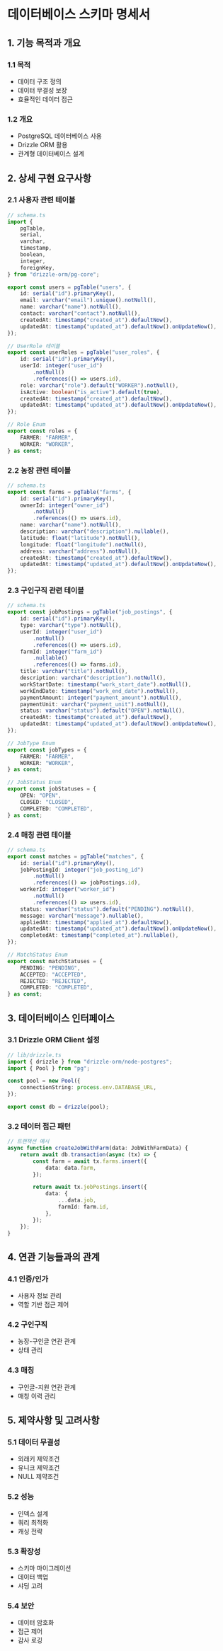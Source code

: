 # 데이터베이스 스키마 명세서

## 1. 기능 목적과 개요

### 1.1 목적

-   데이터 구조 정의
-   데이터 무결성 보장
-   효율적인 데이터 접근

### 1.2 개요

-   PostgreSQL 데이터베이스 사용
-   Drizzle ORM 활용
-   관계형 데이터베이스 설계

## 2. 상세 구현 요구사항

### 2.1 사용자 관련 테이블

```typescript
// schema.ts
import {
    pgTable,
    serial,
    varchar,
    timestamp,
    boolean,
    integer,
    foreignKey,
} from "drizzle-orm/pg-core";

export const users = pgTable("users", {
    id: serial("id").primaryKey(),
    email: varchar("email").unique().notNull(),
    name: varchar("name").notNull(),
    contact: varchar("contact").notNull(),
    createdAt: timestamp("created_at").defaultNow(),
    updatedAt: timestamp("updated_at").defaultNow().onUpdateNow(),
});

// UserRole 테이블
export const userRoles = pgTable("user_roles", {
    id: serial("id").primaryKey(),
    userId: integer("user_id")
        .notNull()
        .references(() => users.id),
    role: varchar("role").default("WORKER").notNull(),
    isActive: boolean("is_active").default(true),
    createdAt: timestamp("created_at").defaultNow(),
    updatedAt: timestamp("updated_at").defaultNow().onUpdateNow(),
});

// Role Enum
export const roles = {
    FARMER: "FARMER",
    WORKER: "WORKER",
} as const;
```

### 2.2 농장 관련 테이블

```typescript
// schema.ts
export const farms = pgTable("farms", {
    id: serial("id").primaryKey(),
    ownerId: integer("owner_id")
        .notNull()
        .references(() => users.id),
    name: varchar("name").notNull(),
    description: varchar("description").nullable(),
    latitude: float("latitude").notNull(),
    longitude: float("longitude").notNull(),
    address: varchar("address").notNull(),
    createdAt: timestamp("created_at").defaultNow(),
    updatedAt: timestamp("updated_at").defaultNow().onUpdateNow(),
});
```

### 2.3 구인구직 관련 테이블

```typescript
// schema.ts
export const jobPostings = pgTable("job_postings", {
    id: serial("id").primaryKey(),
    type: varchar("type").notNull(),
    userId: integer("user_id")
        .notNull()
        .references(() => users.id),
    farmId: integer("farm_id")
        .nullable()
        .references(() => farms.id),
    title: varchar("title").notNull(),
    description: varchar("description").notNull(),
    workStartDate: timestamp("work_start_date").notNull(),
    workEndDate: timestamp("work_end_date").notNull(),
    paymentAmount: integer("payment_amount").notNull(),
    paymentUnit: varchar("payment_unit").notNull(),
    status: varchar("status").default("OPEN").notNull(),
    createdAt: timestamp("created_at").defaultNow(),
    updatedAt: timestamp("updated_at").defaultNow().onUpdateNow(),
});

// JobType Enum
export const jobTypes = {
    FARMER: "FARMER",
    WORKER: "WORKER",
} as const;

// JobStatus Enum
export const jobStatuses = {
    OPEN: "OPEN",
    CLOSED: "CLOSED",
    COMPLETED: "COMPLETED",
} as const;
```

### 2.4 매칭 관련 테이블

```typescript
// schema.ts
export const matches = pgTable("matches", {
    id: serial("id").primaryKey(),
    jobPostingId: integer("job_posting_id")
        .notNull()
        .references(() => jobPostings.id),
    workerId: integer("worker_id")
        .notNull()
        .references(() => users.id),
    status: varchar("status").default("PENDING").notNull(),
    message: varchar("message").nullable(),
    appliedAt: timestamp("applied_at").defaultNow(),
    updatedAt: timestamp("updated_at").defaultNow().onUpdateNow(),
    completedAt: timestamp("completed_at").nullable(),
});

// MatchStatus Enum
export const matchStatuses = {
    PENDING: "PENDING",
    ACCEPTED: "ACCEPTED",
    REJECTED: "REJECTED",
    COMPLETED: "COMPLETED",
} as const;
```

## 3. 데이터베이스 인터페이스

### 3.1 Drizzle ORM Client 설정

```typescript
// lib/drizzle.ts
import { drizzle } from "drizzle-orm/node-postgres";
import { Pool } from "pg";

const pool = new Pool({
    connectionString: process.env.DATABASE_URL,
});

export const db = drizzle(pool);
```

### 3.2 데이터 접근 패턴

```typescript
// 트랜잭션 예시
async function createJobWithFarm(data: JobWithFarmData) {
    return await db.transaction(async (tx) => {
        const farm = await tx.farms.insert({
            data: data.farm,
        });

        return await tx.jobPostings.insert({
            data: {
                ...data.job,
                farmId: farm.id,
            },
        });
    });
}
```

## 4. 연관 기능들과의 관계

### 4.1 인증/인가

-   사용자 정보 관리
-   역할 기반 접근 제어

### 4.2 구인구직

-   농장-구인글 연관 관계
-   상태 관리

### 4.3 매칭

-   구인글-지원 연관 관계
-   매칭 이력 관리

## 5. 제약사항 및 고려사항

### 5.1 데이터 무결성

-   외래키 제약조건
-   유니크 제약조건
-   NULL 제약조건

### 5.2 성능

-   인덱스 설계
-   쿼리 최적화
-   캐싱 전략

### 5.3 확장성

-   스키마 마이그레이션
-   데이터 백업
-   샤딩 고려

### 5.4 보안

-   데이터 암호화
-   접근 제어
-   감사 로깅
